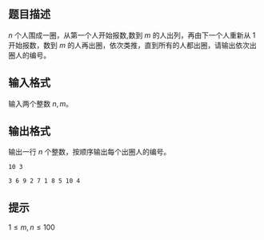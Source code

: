 ## 题目描述

$n$ 个人围成一圈，从第一个人开始报数,数到 $m$ 的人出列，再由下一个人重新从 $1$ 开始报数，数到 $m$ 的人再出圈，依次类推，直到所有的人都出圈，请输出依次出圈人的编号。

## 输入格式

输入两个整数 $n,m$。

## 输出格式

输出一行 $n$ 个整数，按顺序输出每个出圈人的编号。

```input1
10 3
```

```output1
3 6 9 2 7 1 8 5 10 4
```

## 提示

$1 \le m, n \le 100$